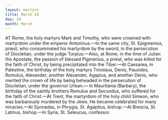 ```yaml
---
layout: martyrs
title: March 24
day: 24
month: March
---
```

AT Rome, the holy martyrs Mark and Timothy, who
were crowned with martyrdom under the emperor Antoninus.&mdash;In the same city, St. Epigmenius,
priest, who consummated his martyrdom by the
sword, in the persecution of Diocletian, under the
judge Turpius.&mdash;Also, at Rome, in the time of Julian
the Apostate, the passion of blessed Pigmenius, a
priest, who was killed for the faith of Christ, by
being precipitated into the Tiber.&mdash;At Caesarea, in
Palestine, the birthday of the holy martyrs Timolaus, Denis, Pausides, Romulus, Alexander, another
Alexander, Agapius, and another Denis, who merited the crown of life by being beheaded in the persecution of Diocletian, under the governor Urban.&mdash;
In Mauritania (Barbary), the birthday of the saintly
brothers Romulus and Secundus, who suffered for
the faith of Christ.&mdash;At Trent, the martyrdom of
the holy child Simeon, who was barbarously murdered by the Jews. He became celebrated for many
miracles.&mdash;At Synnadas, in Phrygia, St. Agapitus,
bishop.&mdash;At Brescia, St. Latinus, bishop.&mdash;In Syria,
St. Seleucus, confessor.


